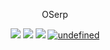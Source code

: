 


<p align="center">
OSerp
</p>
<p align="center">
    <a href="https://github.com/rkrause88/base/graphs/contributors" alt="Contributors">
        <img src="https://img.shields.io/github/contributors/rkrause88/base.svg" /></a>
    <a href="https://github.com/rkrause88/base/graphs/commit-activity" alt="Last Commit">
        <img src="https://img.shields.io/github/last-commit/rkrause88/base/develop.svg" /></a>
    <a href="https://github.com/rkrause88/base/issues?utf8=✓&q=is%3Aissue+is%3Aopen+" alt="Open Issues">
        <img src="https://img.shields.io/github/issues-raw/rkrause88/base.svg" /></a>
     <a href="https://twitter.com/black7774" alt="Follow">
        <img alt="undefined" src="https://img.shields.io/twitter/follow/black7774.svg?label=Follow&style=social"></a>
</p>





